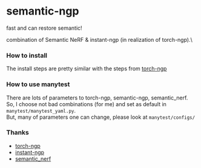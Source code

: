 # semantic-ngp
fast and can restore semantic!

combination of Semantic NeRF & instant-ngp (in realization of torch-ngp).\

### How to install
The install steps are pretty similar with the steps from [torch-ngp](https://github.com/ashawkey/torch-ngp)


### How to use manytest
There are lots of parameters to torch-ngp, semantic-ngp, semantic_nerf.\
So, I choose not bad combinations (for me) and set as default in `manytest/manytest_yaml.py`.\
But, many of parameters one can change, please look at `manytest/configs/`

### Thanks
- [torch-ngp](https://github.com/ashawkey/torch-ngp)
- [instant-ngp](https://github.com/NVlabs/instant-ngp)
- [semantic_nerf](https://github.com/Harry-Zhi/semantic_nerf)
